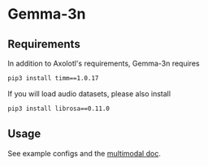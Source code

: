 # Gemma-3n

## Requirements

In addition to Axolotl's requirements, Gemma-3n requires

```bash
pip3 install timm==1.0.17
```

If you will load audio datasets, please also install

```bash
pip3 install librosa==0.11.0
```

## Usage

See example configs and the [multimodal doc](https://docs.axolotl.ai/docs/multimodal.html).
